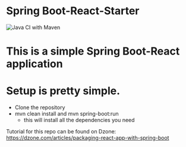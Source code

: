 # Spring Boot-React-Starter
![Java CI with Maven](https://github.com/thecoder8890/spring-react-combo-app/workflows/Java%20CI%20with%20Maven/badge.svg?branch=master)
# This is a simple Spring Boot-React application


# Setup is pretty simple.
- Clone the repository
- mvn clean install and mvn spring-boot:run
    - this will install all the dependencies you need

Tutorial for this repo can be found on Dzone: https://dzone.com/articles/packaging-react-app-with-spring-boot
